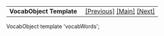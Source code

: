 <table width="100%" data-border="0" data-cellspacing="0"
data-cellpadding="3" data-bgcolor="#C0C0C0">
<colgroup>
<col style="width: 50%" />
<col style="width: 50%" />
</colgroup>
<tbody>
<tr>
<td style="text-align: left;"><strong>VocabObject Template<br />
</strong></td>
<td style="text-align: right;"><a
href="unthingtemplate.htm">[Previous]</a> <a
href="generalintroduction.htm">[Main]</a> <a
href="changesforv3_1_0.htm">[Next]</a></td>
</tr>
</tbody>
</table>

  
VocabObject template 'vocabWords';   
  
